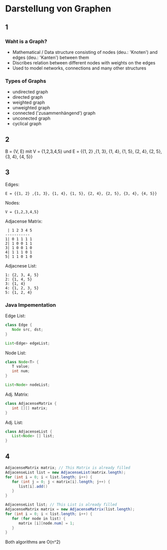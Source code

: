 # Darstellung von Graphen

## 1

### Waht is a Graph?

- Mathematical / Data structure consisting of nodes (deu.: 'Knoten') and edges (deu.: 'Kanten') between them
- Discribes relation between different nodes with weights on the edges
- Used to model networks, connections and many other structures

### Types of Graphs

- undirected graph
- directed graph
- weighted graph
- unweighted graph
- connected ('zusammenhängend') graph
- unconected graph
- cyclical graph

## 2

B = (V, E) mit V = {1,2,3,4,5} und E = {{1, 2} ,{1, 3}, {1, 4}, {1, 5}, {2, 4}, {2, 5}, {3, 4}, {4, 5}}

## 3

Edges:

``` Math
E = {{1, 2} ,{1, 3}, {1, 4}, {1, 5}, {2, 4}, {2, 5}, {3, 4}, {4, 5}}
```

Nodes:

``` Math
V = {1,2,3,4,5}
```

Adjacense Matrix:

``` Math
 | 1 2 3 4 5
-----------
1| 0 1 1 1 1
2| 1 0 0 1 1
3| 1 0 0 1 0
4| 1 1 1 0 1
5| 1 1 0 1 0
```

Adjacnese List:

``` Math
1: {2, 3, 4, 5}
2: {1, 4, 5}
3: {1, 4}
4: {1, 2, 3, 5}
5: {1, 2, 4}
```

### Java Impementation

Edge List:

``` Java
class Edge {
   Node src, dst;
}

List<Edge> edgeList;
```

Node List:

``` Java
class Node<T> {
   T value;
   int num;
}

List<Node> nodeList;
```

Adj. Matrix:

``` Java
class AdjacenseMatrix {
   int [][] matrix;
}
```

Adj. List:

``` Java
class AdjacenseList {
   List<Node> [] list;
}
```

## 4

``` Java
AdjacenseMatrix matrix; // This Matrix is already filled
AdjacenseList list = new AdjacenseList(matrix.length);
for (int i = 0; i < list.length; i++) {
   for (int j = 0; j < matrix[i].length; j++) {
      list[i].add()
   }
}
```

``` Java
AdjacenseList list; // This List is already filled
AdjacenseMatrix matrix = new AdjacenseMatrix(list.length);
for (int i = 0; i < list.length; i++) {
   for (for node in list) {
      matrix [i][node.num] = 1;
   }
}
```

Both algorithms are O(n^2)
